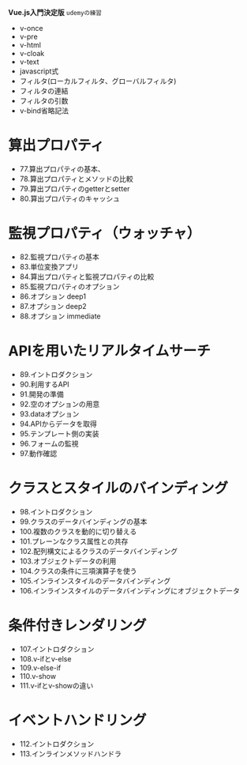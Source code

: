 **Vue.js入門決定版**
`udemyの練習`
- v-once
- v-pre
- v-html
- v-cloak
- v-text
- javascript式
- フィルタ(ローカルフィルタ、グローバルフィルタ)
- フィルタの連結
- フィルタの引数
- v-bind省略記法
# 算出プロパティ #
- 77.算出プロパティの基本、
- 78.算出プロパティとメソッドの比較
- 79.算出プロパティのgetterとsetter
- 80.算出プロパティのキャッシュ
# 監視プロパティ（ウォッチャ） #
- 82.監視プロパティの基本
- 83.単位変換アプリ
- 84.算出プロパティと監視プロパティの比較
- 85.監視プロパティのオプション
- 86.オプション deep1
- 87.オプション deep2
- 88.オプション immediate
# APIを用いたリアルタイムサーチ
- 89.イントロダクション
- 90.利用するAPI
- 91.開発の準備
- 92.空のオプションの用意
- 93.dataオプション
- 94.APIからデータを取得
- 95.テンプレート側の実装
- 96.フォームの監視
- 97.動作確認
# クラスとスタイルのバインディング
- 98.イントロダクション
- 99.クラスのデータバインディングの基本
- 100.複数のクラスを動的に切り替える
- 101.プレーンなクラス属性との共存
- 102.配列構文によるクラスのデータバインディング
- 103.オブジェクトデータの利用
- 104.クラスの条件に三項演算子を使う
- 105.インラインスタイルのデータバインディング
- 106.インラインスタイルのデータバインディングにオブジェクトデータ
# 条件付きレンダリング
- 107.イントロダクション
- 108.v-ifとv-else
- 109.v-else-if
- 110.v-show
- 111.v-ifとv-showの違い
# イベントハンドリング
- 112.イントロダクション
- 113.インラインメソッドハンドラ
